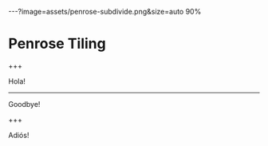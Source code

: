 ---?image=assets/penrose-subdivide.png&size=auto 90%
# Penrose Tiling

+++

Hola!

---

Goodbye!

+++

Adiós!
